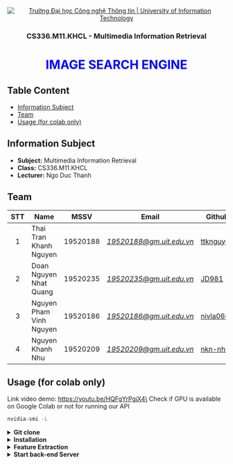 <!-- Banner -->
<p align="center">
  <a href="https://www.uit.edu.vn/" title="Trường Đại học Công nghệ Thông tin" style="border: none;">
    <img src="https://i.imgur.com/WmMnSRt.png" alt="Trường Đại học Công nghệ Thông tin | University of Information Technology">
  </a>
</p>

<h3 align="center"><b>CS336.M11.KHCL - Multimedia Information Retrieval</b></h3>
<h1 align="center"><font color="blue"><b>IMAGE SEARCH ENGINE</b></font></h1>

## Table Content
* [Information Subject](#Information-Subject)
* [Team](#Team)
* [Usage (for colab only)](#Usage-(for-colab-only))

## Information Subject
* **Subject:** Multimedia Information Retrieval
* **Class:** CS336.M11.KHCL
* **Lecturer:** Ngo Duc Thanh
## Team
| STT | Name | MSSV | Email | Github |
| :---: | --- | --- | --- | --- |
| 1 | Thai Tran Khanh Nguyen | 19520188 | *19520188@gm.uit.edu.vn* | [ttknguyen](https://github.com/ttknguyen) | 
| 2 | Doan Nguyen Nhat Quang | 19520235 |  *19520235@gm.uit.edu.vn* | [JD981](https://github.com/JD981) | 
| 3 | Nguyen Pham Vinh Nguyen | 19520186 | *19520186@gm.uit.edu.vn* | [nivla0607](https://github.com/nivla0607) | 
| 4 | Nguyen Khanh Nhu | 19520209 | *19520209@gm.uit.edu.vn* | [nkn-nhu](https://github.com/nkn-nhu) |

## Usage (for colab only)
Link video demo: https://youtu.be/HQFgYrPgjX4\
Check if GPU is available on Google Colab or not for running our API
```sh
nvidia-smi -L
```
<details>
  <summary><b>Git clone</b></summary><br/>

Clone API source code from our github repository.

  ```
git clone https://github.com/ttknguyen/CS336.M11.KHCL.git
cd ./CS336.M11.KHCL/
  ```

</details>

<details>
  <summary><b>Installation</b></summary><br/>
We have a script to do the entire installation in one shot.
This step may takes a few minutes for:

*   Dowloading data, include: corpus, features & models
*   Installing some neccessary libraries for running demo
*   Loading ngrok authentication token
  ```
!bash setup.sh
  ```
</details>

<details>
  <summary><b>Feature Extraction</b></summary><br/>
If you want to extract new dataset, run these cells below to extract feature 

```
python3 feature_extractor.py --method <method id> --root <root path> --data_path <corpus path> --feartures_path <feature path>
```

Must follow the example of data path setup in cells below before running

```
python3 feature_extractor.py\
  --method 0\
  --root /content/CS336.M11.KHCL/\
  --data_path /content/CS336.M11.KHCL/data/test/oxford5k/jpg/\
  --features_path /content/CS336.M11.KHCL/data/\
```

which arguments is defined here:

*   --method: the method you want to extract feature 
*   --root: root folder path of your project
*   --data_path: path of your corpus folder
*   --feartures_path: path of feature file you want to store after extraction

If not, you may pass this step because we have download it when running **setup.sh** in the previous step
</details>

<details>
  <summary><b>Start back-end Server</b></summary><br/>
=> Start the API by running cell below and wait a few seconds for loading features into RAM.

=> After starting *Server* successfully, you copy the URL link of back-end *Server* with the following form "***http:// * .ngrok.io***", then patse it into *Client* website when accessing this URL: http://searchengine-ir.surge.sh

<h3><b>FOR CUSTOMIZATION</b></h3>

```
python3 app.py -ng <0 or 1> -r <root path> -pd <data path> -pc <corpus path>
```


*   -ng: Expose local web server to the internet with ngrok (0: off, 1: on)
*   -r: Path to your root folder of project
*   -pd: Path to your dataset folder
*   -pc: Path to your images database (corpus), use for return image


<br>
<h5>=> If nothing change, the arguments above will be set as the cell below </h5>

```
python3 app.py -ng 1\
              -r /content/CS336.M11.KHCL/\
              -pd /content/CS336.M11.KHCL/data/\
              -pc /content/CS336.M11.KHCL/data/test/oxford5k/jpg/
```
</details>